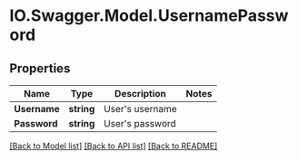 # IO.Swagger.Model.UsernamePassword
## Properties

Name | Type | Description | Notes
------------ | ------------- | ------------- | -------------
**Username** | **string** | User&#39;s username | 
**Password** | **string** | User&#39;s password | 

[[Back to Model list]](../README.md#documentation-for-models) [[Back to API list]](../README.md#documentation-for-api-endpoints) [[Back to README]](../README.md)


